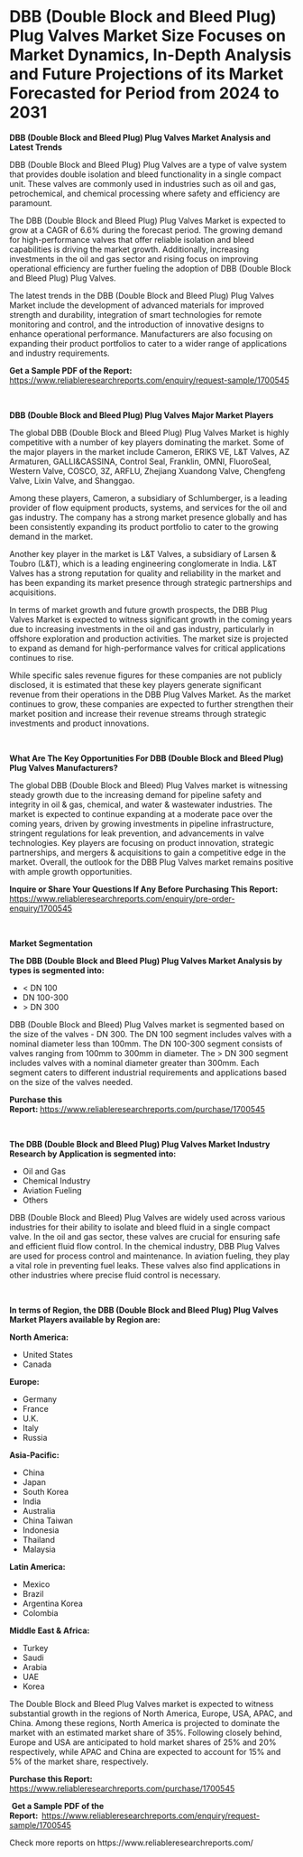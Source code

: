 <p><h1>DBB (Double Block and Bleed Plug) Plug Valves Market Size Focuses on Market Dynamics, In-Depth Analysis and Future Projections of its Market Forecasted for Period from 2024 to 2031</h1></p><p><strong>DBB (Double Block and Bleed Plug) Plug Valves Market Analysis and Latest Trends</strong></p>
<p><p>DBB (Double Block and Bleed Plug) Plug Valves are a type of valve system that provides double isolation and bleed functionality in a single compact unit. These valves are commonly used in industries such as oil and gas, petrochemical, and chemical processing where safety and efficiency are paramount.</p><p>The DBB (Double Block and Bleed Plug) Plug Valves Market is expected to grow at a CAGR of 6.6% during the forecast period. The growing demand for high-performance valves that offer reliable isolation and bleed capabilities is driving the market growth. Additionally, increasing investments in the oil and gas sector and rising focus on improving operational efficiency are further fueling the adoption of DBB (Double Block and Bleed Plug) Plug Valves.</p><p>The latest trends in the DBB (Double Block and Bleed Plug) Plug Valves Market include the development of advanced materials for improved strength and durability, integration of smart technologies for remote monitoring and control, and the introduction of innovative designs to enhance operational performance. Manufacturers are also focusing on expanding their product portfolios to cater to a wider range of applications and industry requirements.</p></p>
<p><strong>Get a Sample PDF of the Report:&nbsp;</strong> <a href="https://www.reliableresearchreports.com/enquiry/request-sample/1700545">https://www.reliableresearchreports.com/enquiry/request-sample/1700545</a></p>
<p>&nbsp;</p>
<p><strong>DBB (Double Block and Bleed Plug) Plug Valves Major Market Players</strong></p>
<p><p>The global DBB (Double Block and Bleed Plug) Plug Valves Market is highly competitive with a number of key players dominating the market. Some of the major players in the market include Cameron, ERIKS VE, L&T Valves, AZ Armaturen, GALLI&CASSINA, Control Seal, Franklin, OMNI, FluoroSeal, Western Valve, COSCO, 3Z, ARFLU, Zhejiang Xuandong Valve, Chengfeng Valve, Lixin Valve, and Shanggao.</p><p>Among these players, Cameron, a subsidiary of Schlumberger, is a leading provider of flow equipment products, systems, and services for the oil and gas industry. The company has a strong market presence globally and has been consistently expanding its product portfolio to cater to the growing demand in the market.</p><p>Another key player in the market is L&T Valves, a subsidiary of Larsen & Toubro (L&T), which is a leading engineering conglomerate in India. L&T Valves has a strong reputation for quality and reliability in the market and has been expanding its market presence through strategic partnerships and acquisitions.</p><p>In terms of market growth and future growth prospects, the DBB Plug Valves Market is expected to witness significant growth in the coming years due to increasing investments in the oil and gas industry, particularly in offshore exploration and production activities. The market size is projected to expand as demand for high-performance valves for critical applications continues to rise.</p><p>While specific sales revenue figures for these companies are not publicly disclosed, it is estimated that these key players generate significant revenue from their operations in the DBB Plug Valves Market. As the market continues to grow, these companies are expected to further strengthen their market position and increase their revenue streams through strategic investments and product innovations.</p></p>
<p>&nbsp;</p>
<p><strong>What Are The Key Opportunities For DBB (Double Block and Bleed Plug) Plug Valves Manufacturers?</strong></p>
<p><p>The global DBB (Double Block and Bleed) Plug Valves market is witnessing steady growth due to the increasing demand for pipeline safety and integrity in oil & gas, chemical, and water & wastewater industries. The market is expected to continue expanding at a moderate pace over the coming years, driven by growing investments in pipeline infrastructure, stringent regulations for leak prevention, and advancements in valve technologies. Key players are focusing on product innovation, strategic partnerships, and mergers & acquisitions to gain a competitive edge in the market. Overall, the outlook for the DBB Plug Valves market remains positive with ample growth opportunities.</p></p>
<p><strong>Inquire or Share Your Questions If Any Before Purchasing This Report:</strong> <a href="https://www.reliableresearchreports.com/enquiry/pre-order-enquiry/1700545">https://www.reliableresearchreports.com/enquiry/pre-order-enquiry/1700545</a></p>
<p>&nbsp;</p>
<p><strong>Market Segmentation</strong></p>
<p><strong>The DBB (Double Block and Bleed Plug) Plug Valves Market Analysis by types is segmented into:</strong></p>
<p><ul><li>< DN 100</li><li>DN 100-300</li><li>> DN 300</li></ul></p>
<p><p>DBB (Double Block and Bleed) Plug Valves market is segmented based on the size of the valves - <DN 100, DN 100-300, and > DN 300. The DN 100 segment includes valves with a nominal diameter less than 100mm. The DN 100-300 segment consists of valves ranging from 100mm to 300mm in diameter. The > DN 300 segment includes valves with a nominal diameter greater than 300mm. Each segment caters to different industrial requirements and applications based on the size of the valves needed.</p></p>
<p><strong>Purchase this Report:&nbsp;</strong><a href="https://www.reliableresearchreports.com/purchase/1700545">https://www.reliableresearchreports.com/purchase/1700545</a></p>
<p>&nbsp;</p>
<p><strong>The DBB (Double Block and Bleed Plug) Plug Valves Market Industry Research by Application is segmented into:</strong></p>
<p><ul><li>Oil and Gas</li><li>Chemical Industry</li><li>Aviation Fueling</li><li>Others</li></ul></p>
<p><p>DBB (Double Block and Bleed) Plug Valves are widely used across various industries for their ability to isolate and bleed fluid in a single compact valve. In the oil and gas sector, these valves are crucial for ensuring safe and efficient fluid flow control. In the chemical industry, DBB Plug Valves are used for process control and maintenance. In aviation fueling, they play a vital role in preventing fuel leaks. These valves also find applications in other industries where precise fluid control is necessary.</p></p>
<p>&nbsp;</p>
<p><strong>In terms of Region, the DBB (Double Block and Bleed Plug) Plug Valves Market Players available by Region are:</strong></p>
<p>
    <p> <strong> North America: </strong>
        <ul>
            <li>United States</li>
            <li>Canada</li>
        </ul>
        </p> 
    <p> <strong> Europe: </strong>
        <ul>
            <li>Germany</li>
            <li>France</li>
            <li>U.K.</li>
            <li>Italy</li>
            <li>Russia</li>
        </ul>
        </p> 
    <p> <strong> Asia-Pacific: </strong>
        <ul>
            <li>China</li>
            <li>Japan</li>
            <li>South Korea</li>
            <li>India</li>
            <li>Australia</li>
            <li>China Taiwan</li>
            <li>Indonesia</li>
            <li>Thailand</li>
            <li>Malaysia</li>
        </ul>
        </p> 
    <p> <strong> Latin America: </strong>
        <ul>
            <li>Mexico</li>
            <li>Brazil</li>
            <li>Argentina Korea</li>
            <li>Colombia</li>
        </ul>
        </p> 
    <p> <strong> Middle East & Africa: </strong>
        <ul>
            <li>Turkey</li>
            <li>Saudi</li>
            <li>Arabia</li>
            <li>UAE</li>
            <li>Korea</li>
        </ul>
    </p>
    </p>
<p><p>The Double Block and Bleed Plug Valves market is expected to witness substantial growth in the regions of North America, Europe, USA, APAC, and China. Among these regions, North America is projected to dominate the market with an estimated market share of 35%. Following closely behind, Europe and USA are anticipated to hold market shares of 25% and 20% respectively, while APAC and China are expected to account for 15% and 5% of the market share, respectively.</p></p>
<p><strong>Purchase this Report: </strong><a href="https://www.reliableresearchreports.com/purchase/1700545">https://www.reliableresearchreports.com/purchase/1700545</a></p>
<p>&nbsp;<strong>Get a Sample PDF of the Report:&nbsp;&nbsp;</strong><a href="https://www.reliableresearchreports.com/enquiry/request-sample/1700545">https://www.reliableresearchreports.com/enquiry/request-sample/1700545</a></p>
<p><strong></strong></p>
<p>Check more reports on https://www.reliableresearchreports.com/</p>